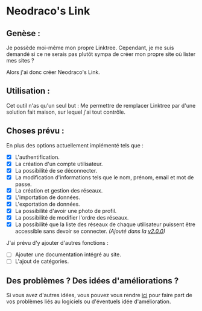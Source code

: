 # Neodraco's Link

## Genèse :

Je possède moi-même mon propre Linktree. Cependant, je me suis demandé si ce ne serais pas plutôt sympa de créer mon propre site où lister mes sites ?

Alors j'ai donc créer Neodraco's Link.

## Utilisation :

Cet outil n'as qu'un seul but : Me permettre de remplacer Linktree par d'une solution fait maison, sur lequel j'ai tout contrôle.

## Choses prévu :

En plus des options actuellement implémenté tels que :

- [x] L'authentification.
- [x] La création d'un compte utilisateur.
- [x] La possibilité de se déconnecter.
- [x] La modification d'informations tels que le nom, prénom, email et mot de passe.
- [x] La création et gestion des réseaux.
- [x] L'importation de données.
- [x] L'exportation de données.
- [x] La possibilité d'avoir une photo de profil.
- [x] La possibilité de modifier l'ordre des réseaux.
- [x] La possibilité que la liste des réseaux de chaque utilisateur puissent être accessible sans devoir se connecter. *(Ajouté dans la [v2.0.0](https://github.com/TheGuardianLight/NeodracoLink/releases/tag/v2.0.0))*

J'ai prévu d'y ajouter d'autres fonctions :

- [ ] Ajouter une documentation intégré au site.
- [ ] L'ajout de catégories.

## Des problèmes ? Des idées d'améliorations ?

Si vous avez d'autres idées, vous pouvez vous rendre [ici](https://github.com/TheGuardianLight/NeodracoLink/issues) pour faire part de vos problèmes liés au logiciels ou d'éventuels idée d'amélioration.